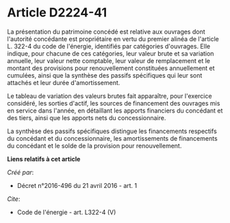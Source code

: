 # Article D2224-41

La présentation du patrimoine concédé est relative aux ouvrages dont l'autorité concédante est propriétaire en vertu du
premier alinéa de l'article L. 322-4 du code de l'énergie, identifiés par catégories d'ouvrages. Elle indique, pour chacune
de ces catégories, leur valeur brute et sa variation annuelle, leur valeur nette comptable, leur valeur de remplacement et le
montant des provisions pour renouvellement constituées annuellement et cumulées, ainsi que la synthèse des passifs
spécifiques qui leur sont attachés et leur durée d'amortissement. 

Le tableau de variation des valeurs brutes fait apparaître, pour l'exercice considéré, les sorties d'actif, les sources de
financement des ouvrages mis en service dans l'année, en détaillant les apports financiers du concédant et des tiers, ainsi
que les apports nets du concessionnaire. 

La synthèse des passifs spécifiques distingue les financements respectifs du concédant et du concessionnaire, les
amortissements de financements du concédant et le solde de la provision pour renouvellement.

**Liens relatifs à cet article**

_Créé par_:

  - Décret n°2016-496 du 21 avril 2016 - art. 1

_Cite_:

  - Code de l'énergie - art. L322-4 (V)
